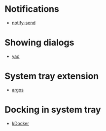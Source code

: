 # Notifications
- [notify-send](http://manpages.ubuntu.com/manpages/groovy/man1/notify-send.1.html)

# Showing dialogs
- [yad](http://manpages.ubuntu.com/manpages/groovy/en/man1/yad.1.html)

# System tray extension
- [argos](https://github.com/p-e-w/argos)

# Docking in system tray
- [kDocker](https://github.com/user-none/KDocker)
